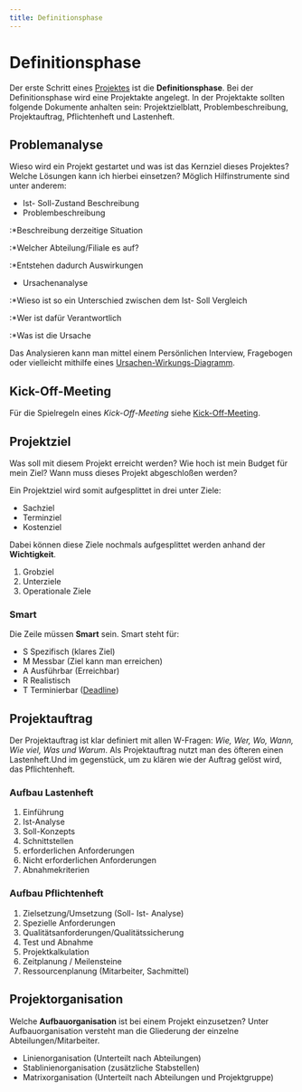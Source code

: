 ```yaml
---
title: Definitionsphase
---
```


# Definitionsphase

Der erste Schritt eines [Projektes](./Projektmanagement) ist die **Definitionsphase**. Bei
der Definitionsphase wird eine Projektakte angelegt. In der Projektakte
sollten folgende Dokumente anhalten sein: Projektzielblatt,
Problembeschreibung, Projektauftrag, Pflichtenheft und Lastenheft.

## Problemanalyse

Wieso wird ein Projekt gestartet und was ist das Kernziel dieses
Projektes? Welche Lösungen kann ich hierbei einsetzen? Möglich
Hilfinstrumente sind unter anderem:

-   Ist- Soll-Zustand Beschreibung
-   Problembeschreibung

:\*Beschreibung derzeitige Situation

:\*Welcher Abteilung/Filiale es auf?

:\*Entstehen dadurch Auswirkungen

-   Ursachenanalyse

:\*Wieso ist so ein Unterschied zwischen dem Ist- Soll Vergleich

:\*Wer ist dafür Verantwortlich

:\*Was ist die Ursache

Das Analysieren kann man mittel einem Persönlichen Interview, Fragebogen
oder vielleicht mithilfe eines [Ursachen-Wirkungs-Diagramm](https://de.wikipedia.org/wiki/Ursache-Wirkungs-Diagramm).

## Kick-Off-Meeting

Für die Spielregeln eines *Kick-Off-Meeting* siehe [Kick-Off-Meeting](./Kick-Off-Meeting).

## Projektziel

Was soll mit diesem Projekt erreicht werden? Wie hoch ist mein Budget
für mein Ziel? Wann muss dieses Projekt abgeschloßen werden?

Ein Projektziel wird somit aufgesplittet in drei unter Ziele:

-   Sachziel
-   Terminziel
-   Kostenziel

Dabei können diese Ziele nochmals aufgesplittet werden anhand der
**Wichtigkeit**.

1.  Grobziel
2.  Unterziele
3.  Operationale Ziele

### Smart

Die Zeile müssen **Smart** sein. Smart steht für:

-   S Spezifisch (klares Ziel)
-   M Messbar (Ziel kann man erreichen)
-   A Ausführbar (Erreichbar)
-   R Realistisch
-   T Terminierbar ([Deadline](https://de.wikipedia.org/wiki/Deadline))

## Projektauftrag

Der Projektauftrag ist klar definiert mit allen W-Fragen: *Wie, Wer, Wo,
Wann, Wie viel, Was und Warum*. Als Projektauftrag nutzt man des öfteren
einen Lastenheft.Und im gegenstück, um zu klären wie der Auftrag gelöst
wird, das Pflichtenheft.

### Aufbau Lastenheft

1.  Einführung
2.  Ist-Analyse
3.  Soll-Konzepts
4.  Schnittstellen
5.  erforderlichen Anforderungen
6.  Nicht erforderlichen Anforderungen
7.  Abnahmekriterien

### Aufbau Pflichtenheft

1.  Zielsetzung/Umsetzung (Soll- Ist- Analyse)
2.  Spezielle Anforderungen
3.  Qualitätsanforderungen/Qualitätssicherung
4.  Test und Abnahme
5.  Projektkalkulation
6.  Zeitplanung / Meilensteine
7.  Ressourcenplanung (Mitarbeiter, Sachmittel)

## Projektorganisation

Welche **Aufbauorganisation** ist bei einem Projekt einzusetzen? Unter
Aufbauorganisation versteht man die Gliederung der einzelne
Abteilungen/Mitarbeiter.

-   Linienorganisation (Unterteilt nach Abteilungen)
-   Stablinienorganisation (zusätzliche Stabstellen)
-   Matrixorganisation (Unterteilt nach Abteilungen und Projektgruppe)
